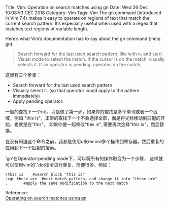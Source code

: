 Title: Vim: Operation on search matches using gn
Date: Wed 26 Dec 10:08:53 CET 2018
Category: Vim
Tags: Vim
The gn command (introduced in Vim 7.4) makes it easy to operate on regions of
text that match the current search pattern. It’s especially useful when used
with a regex that matches text regions of variable length.

Here’s what Vim’s documentation has to say about the gn command (:help gn):
> Search forward for the last used search pattern, like with n, and start
Visual mode to select the match. If the cursor is on the match, visually
selects it. If an operator is pending, operates on the match.

这里有三个步骤：

* Search forward for the last used search pattern.
* Visually select it. (so that operator could apply to the pattern immediately)
* Apply pending operator.

一般的查找下一个(n)，只是做了第一步，如果你的查找是多个单词或者一个区域，例如 "this
is"，正常的查找下一个不会选择全部，而是将光标移动到匹配的开始，也就是在"this"， 
如果你要一起修改"this is", 需要再次选择"this is"，然后替换。

在没有知道这个命令之前，我都是使用q来record多个操作到寄存器。然后重复的应用到下一个匹配的搜索。

'gn'在Operator-pending mode下，可以将所有的操作融合为一个步骤，
这样就可以使用vim的'.'dot指令进行重复，简便很多。例如：
```shell
\this is	#search block "this is"
:cgn these are	#next match pattern, and change it into "these are"
.		#apply the same modification to the next match
```

Reference:  
[Operating on search matches using gn](http://vimcasts.org/episodes/operating-on-search-matches-using-gn/)
